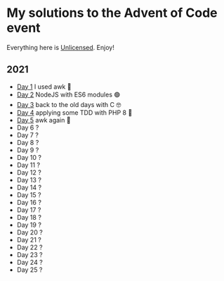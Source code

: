 # My solutions to the Advent of Code event

Everything here is [Unlicensed](LICENSE). Enjoy!

## 2021

* [Day 1](2021/day01) I used awk 🐧
* [Day 2](2021/day02) NodeJS with ES6 modules 🟢
* [Day 3](2021/day03) back to the old days with C 🤓
* [Day 4](2021/day04) applying some TDD with PHP 8 🐘
* [Day 5](2021/day05) awk again 🐧
* Day 6 ?
* Day 7 ?
* Day 8 ?
* Day 9 ?
* Day 10 ?
* Day 11 ?
* Day 12 ?
* Day 13 ?
* Day 14 ?
* Day 15 ?
* Day 16 ?
* Day 17 ?
* Day 18 ?
* Day 19 ?
* Day 20 ?
* Day 21 ?
* Day 22 ?
* Day 23 ?
* Day 24 ?
* Day 25 ?
